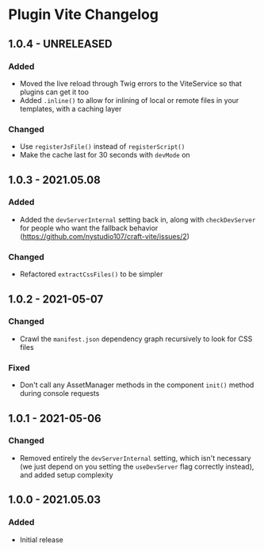 # Plugin Vite Changelog

## 1.0.4 - UNRELEASED
### Added
* Moved the live reload through Twig errors to the ViteService so that plugins can get it too
* Added `.inline()` to allow for inlining of local or remote files in your templates, with a caching layer

### Changed
* Use `registerJsFile()` instead of `registerScript()`
* Make the cache last for 30 seconds with `devMode` on

## 1.0.3 - 2021.05.08
### Added
* Added the `devServerInternal` setting back in, along with `checkDevServer` for people who want the fallback behavior (https://github.com/nystudio107/craft-vite/issues/2)

### Changed
* Refactored `extractCssFiles()` to be simpler

## 1.0.2 - 2021-05-07
### Changed
* Crawl the `manifest.json` dependency graph recursively to look for CSS files

### Fixed
* Don't call any AssetManager methods in the component `init()` method during console requests

## 1.0.1 - 2021-05-06
### Changed
* Removed entirely the `devServerInternal` setting, which isn't necessary (we just depend on you setting the `useDevServer` flag correctly instead), and added setup complexity

## 1.0.0 - 2021.05.03
### Added
- Initial release

